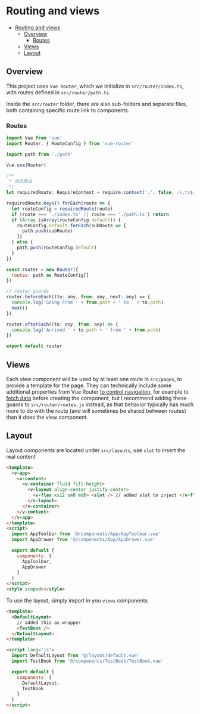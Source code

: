 # Routing and views

- [Routing and views](#routing-and-views)
  - [Overview](#overview)
    - [Routes](#routes)
  - [Views](#views)
  - [Layout](#layout)

## Overview

This project uses `Vue Router`, which we initialize in
`src/router/index.ts`, with routes defined in `src/router/path.ts`.

Inside the `src/router` folder, there are also sub-folders and separate files,
both containing specific route link to components.

### Routes

```javascript
import Vue from 'vue'
import Router, { RouteConfig } from 'vue-router'

import path from './path'

Vue.use(Router)

/**
 * 动态路由
 */
let requiredRoute: RequireContext = require.context('.', false, /\.ts$/)

requiredRoute.keys().forEach(route => {
  let routeConfig = requiredRoute(route)
  if (route === './index.ts' || route === './path.ts') return
  if (Array.isArray(routeConfig.default)) {
    routeConfig.default.forEach(subRoute => {
      path.push(subRoute)
    })
  } else {
    path.push(routeConfig.default)
  }
})

const router = new Router({
  routes: path as RouteConfig[]
})

// router guards
router.beforeEach((to: any, from: any, next: any) => {
  console.log('Going From ' + from.path + ' to ' + to.path)
  next()
})

router.afterEach((to: any, from: any) => {
  console.log('Arrived ' + to.path + ' from ' + from.path)
})

export default router
```

## Views

Each view component will be used by at least one route in `src/pages`, to provide a template for the page. They can technically include some additional properties from Vue Router [to control navigation](https://router.vuejs.org/guide/advanced/navigation-guards.html), for example to [fetch data](https://router.vuejs.org/guide/advanced/data-fetching.html#fetching-before-navigation) before creating the component, but I recommend adding these guards to `src/router/routes.js` instead, as that behavior typically has much more to do with the route (and will sometimes be shared between routes) than it does the view component.

## Layout

Layout components are located under `src/layouts`, use `slot` to insert the real content

```html
<template>
  <v-app>
    <v-content>
      <v-container fluid fill-height>
        <v-layout align-center justify-center>
          <v-flex xs12 sm8 md6> <slot /> // added slot to inject </v-flex>
        </v-layout>
      </v-container>
    </v-content>
  </v-app>
</template>
<script>
  import AppToolbar from '@/components/App/AppToolbar.vue'
  import AppDrawer from '@/components/App/AppDrawer.vue'

  export default {
    components: {
      AppToolbar,
      AppDrawer
    }
  }
</script>
<style scoped></style>
```

To use the layout, simply import in you `views` components

```html
<template>
  <DefaultLayout>
    // added this as wrapper
    <TestBook />
  </DefaultLayout>
</template>

<script lang="js">
  import DefaultLayout from '@/layout/default.vue'
  import TestBook from '@/components/TestBook/TestBook.vue'

  export default {
    components: {
      DefaultLayout,
      TestBook
    }
  }
</script>
```

